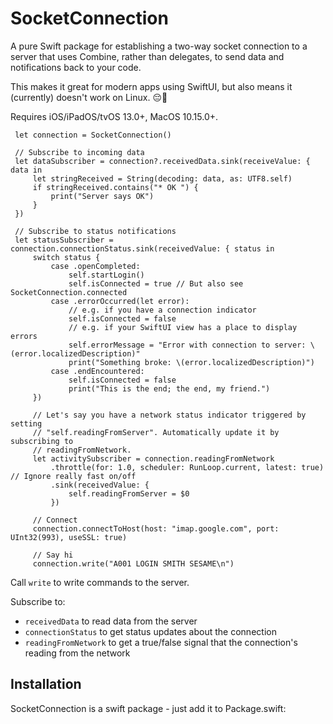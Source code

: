 # SocketConnection

A pure Swift package for establishing a two-way socket connection to a server that uses
Combine, rather than delegates, to send data and notifications back to your code.

This makes it great for modern apps using SwiftUI, but also means it (currently) doesn't work on
Linux. 😔🐧

Requires iOS/iPadOS/tvOS 13.0+, MacOS 10.15.0+.

     let connection = SocketConnection()

     // Subscribe to incoming data
     let dataSubscriber = connection?.receivedData.sink(receiveValue: { data in
         let stringReceived = String(decoding: data, as: UTF8.self)
         if stringReceived.contains("* OK ") {
             print("Server says OK")
         }
     })

     // Subscribe to status notifications
     let statusSubscriber = connection.connectionStatus.sink(receivedValue: { status in
         switch status {
             case .openCompleted:
                 self.startLogin()
                 self.isConnected = true // But also see SocketConnection.connected
             case .errorOccurred(let error):
                 // e.g. if you have a connection indicator
                 self.isConnected = false
                 // e.g. if your SwiftUI view has a place to display errors
                 self.errorMessage = "Error with connection to server: \(error.localizedDescription)"
                 print("Something broke: \(error.localizedDescription)")
             case .endEncountered:
                 self.isConnected = false
                 print("This is the end; the end, my friend.")
         })

         // Let's say you have a network status indicator triggered by setting
         // "self.readingFromServer". Automatically update it by subscribing to
         // readingFromNetwork.
         let activitySubscriber = connection.readingFromNetwork
             .throttle(for: 1.0, scheduler: RunLoop.current, latest: true) // Ignore really fast on/off
             .sink(receivedValue: {
                 self.readingFromServer = $0
             })

         // Connect
         connection.connectToHost(host: "imap.google.com", port: UInt32(993), useSSL: true)

         // Say hi
         connection.write("A001 LOGIN SMITH SESAME\n")

 Call `write` to write commands to the server.

 Subscribe to:
 - `receivedData` to read data from the server
 - `connectionStatus` to get status updates about the connection
 - `readingFromNetwork` to get a true/false signal that the connection's reading from the network

## Installation

SocketConnection is a swift package - just add it to Package.swift:



